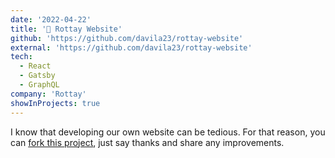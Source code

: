 ```yaml
---
date: '2022-04-22'
title: '🌟 Rottay Website'
github: 'https://github.com/davila23/rottay-website'
external: 'https://github.com/davila23/rottay-website'
tech:
  - React
  - Gatsby
  - GraphQL
company: 'Rottay'
showInProjects: true
---
```


I know that developing our own website can be tedious. For that reason, you can [fork this project](https://developer.apple.com/documentation/musickitjs), just say thanks and share any improvements.
